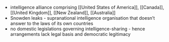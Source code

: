 - intelligence alliance comprising [[United States of America]], [[Canada]], [[United Kingdom]], [[New Zealand]], [[Australia]]
- Snowden leaks - supranational intelligence organisation that doesn’t answer to the laws of its own countries
- no domestic legislations governing intelligence-sharing - hence arrangements lack legal basis and democratic legitimacy